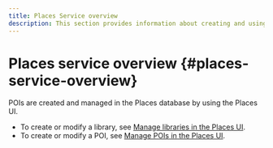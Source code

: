 ```yaml
---
title: Places Service overview
description: This section provides information about creating and using points of interest (POI)s. 
---
```


# Places service overview {#places-service-overview}

POIs are created and managed in the Places database by using the Places UI. 

* To create or modify a library, see [Manage libraries in the Places UI](/help/poi-mgmt-ui/manage-libraries-in-the-places-ui.md).
* To create or modify a POI, see [Manage POIs in the Places UI](/help/poi-mgmt-ui/managing-pois-in-the-places-ui.md).
